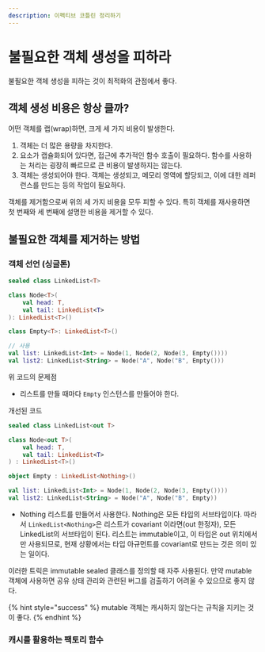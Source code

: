 ```yaml
---
description: 이펙티브 코틀린 정리하기
---
```


# 불필요한 객체 생성을 피하라

불필요한 객체 생성을 피하는 것이 최적화의 관점에서 좋다.

## 객체 생성 비용은 항상 클까?

어떤 객체를 랩(wrap)하면, 크게 세 가지 비용이 발생한다.

1. 객체는 더 많은 용량을 차지한다.
2. 요소가 캡슐화되어 있다면, 접근에 추가적인 함수 호출이 필요하다. 함수를 사용하는 처리는 굉장히 빠르므로 큰 비용이 발생하지는 않는다.
3. 객체는 생성되어야 한다. 객체는 생성되고, 메모리 영역에 할당되고, 이에 대한 레퍼런스를 만드는 등의 작업이 필요하다.

객체를 제거함으로써 위의 세 가지 비용을 모두 피할 수 있다. 특히 객체를 재사용하면 첫 번째와 세 번째에 설명한 비용을 제거할 수 있다.

## 불필요한 객체를 제거하는 방법

### 객체 선언 (싱글톤)

```kotlin
sealed class LinkedList<T>

class Node<T>(
    val head: T,
    val tail: LinkedList<T>
): LinkedList<T>()

class Empty<T>: LinkedList<T>()

// 사용
val list: LinkedList<Int> = Node(1, Node(2, Node(3, Empty())))
val list2: LinkedList<String> = Node("A", Node("B", Empty()))
```

위 코드의 문제점

- 리스트를 만들 때마다 `Empty` 인스턴스를 만들어야 한다.

개선된 코드

```kotlin
sealed class LinkedList<out T>

class Node<out T>(
    val head: T,
    val tail: LinkedList<T>
) : LinkedList<T>()

object Empty : LinkedList<Nothing>()

val list: LinkedList<Int> = Node(1, Node(2, Node(3, Empty())))
val list2: LinkedList<String> = Node("A", Node("B", Empty))
```

- Nothing 리스트를 만들어서 사용한다. Nothing은 모든 타입의 서브타입이다. 따라서 `LinkedList<Nothing>`은 리스트가 covariant 이라면(out 한정자), 모든 LinkedList의 서브타입이 된다. 리스트는 immutable이고, 이 타입은 out 위치에서만 사용되므로, 현재 상황에서는 타입 아규먼트를 covariant로 만드는 것은 의미 있는 일이다.

이러한 트릭은 immutable sealed 클래스를 정의할 때 자주 사용된다. 만약 mutable 객체에 사용하면 공유 상태 관리와 관련된 버그를 검출하기 어려울 수 있으므로 좋지 않다.

{% hint style="success" %}
mutable 객체는 캐시하지 않는다는 규칙을 지키는 것이 좋다.
{% endhint %}

### 캐시를 활용하는 팩토리 함수